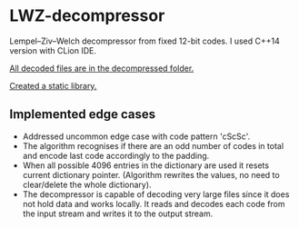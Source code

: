 # LWZ-decompressor
Lempel–Ziv–Welch decompressor from fixed 12-bit codes. I used C++14 version with CLion IDE.

[All decoded files are in the decompressed folder.](https://github.com/timaslt/LWZ-decompressor/tree/main/decompressed)

[Created a static library.](https://github.com/timaslt/LWZ-decompressor/tree/main/lib)
## Implemented edge cases
* Addressed uncommon edge case with code pattern 'cScSc'.
* The algorithm recognises if there are an odd number of codes in total and encode last code accordingly to the padding.
* When all possible 4096 entries in the dictionary are used it resets current dictionary pointer. (Algorithm rewrites the values, no need to clear/delete the whole dictionary).
* The decompressor is capable of decoding very large files since it does not hold data and works locally. It reads and decodes each code from the input stream and writes it to the output stream.
